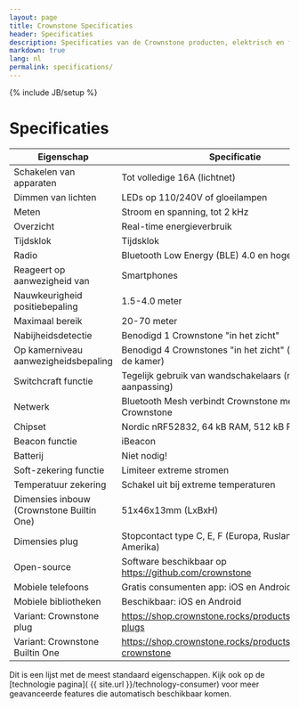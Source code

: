 ```yaml
---
layout: page
title: Crownstone Specificaties
header: Specificaties
description: Specificaties van de Crownstone producten, elektrisch en functioneel.
markdown: true
lang: nl
permalink: specifications/
---
```

{% include JB/setup %}

# Specificaties

| Eigenschap                                    | Specificatie                                                  |
| ---                                           | ---                                                           |
| Schakelen van apparaten                       | Tot volledige 16A (lichtnet)                                  |
| Dimmen van lichten                            | LEDs op 110/240V of gloeilampen                               |
| Meten                                         | Stroom en spanning, tot 2 kHz                                 |
| Overzicht                                     | Real-time energieverbruik                                     |
| Tijdsklok                                     | Tijdsklok                                                     |
| Radio                                         | Bluetooth Low Energy (BLE) 4.0 en hoger                       |
| Reageert op aanwezigheid van                  | Smartphones                                                   |
| Nauwkeurigheid positiebepaling                | 1.5-4.0 meter                                                 |
| Maximaal bereik                               | 20-70 meter                                                   |
| Nabijheidsdetectie                            | Benodigd 1 Crownstone "in het zicht"                          |
| Op kamerniveau aanwezigheidsbepaling          | Benodigd 4 Crownstones "in het zicht" (niet perse in de kamer)|
| Switchcraft functie                           | Tegelijk gebruik van wandschakelaars (met kleine aanpassing)  |
| Netwerk                                       | Bluetooth Mesh verbindt Crownstone met Crownstone             |
| Chipset                                       | Nordic nRF52832, 64 kB RAM, 512 kB FLASH                      |
| Beacon functie                                | iBeacon                                                       |
| Batterij                                      | Niet nodig!                                                   |
| Soft-zekering functie                         | Limiteer extreme stromen                                      |
| Temperatuur zekering                          | Schakel uit bij extreme temperaturen                          |
| Dimensies inbouw (Crownstone Builtin One)     | 51x46x13mm (LxBxH)                                            |
| Dimensies plug                                | Stopcontact type C, E, F (Europa, Rusland, Zuid-Amerika)      |
| Open-source                                   | Software beschikbaar op <https://github.com/crownstone>       |
| Mobiele telefoons                             | Gratis consumenten app: iOS en Android                        |
| Mobiele bibliotheken                          | Beschikbaar: iOS en Android                                   |
| Variant: Crownstone plug                      | <https://shop.crownstone.rocks/products/crownstone-plugs>     |
| Variant: Crownstone Builtin One               | <https://shop.crownstone.rocks/products/built-in-crownstone>  |

Dit is een lijst met de meest standaard eigenschappen.
Kijk ook op de 
[technologie pagina]( {{ site.url }}/technology-consumer)
voor meer geavanceerde features die automatisch beschikbaar komen.
